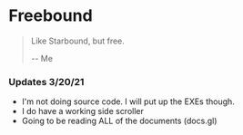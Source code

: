 # Freebound
>Like Starbound, but free.
>
> -- Me

### Updates 3/20/21

- I'm not doing source code.  I will put up the EXEs though.
- I do have a working side scroller
- Going to be reading ALL of the documents (docs.gl)
